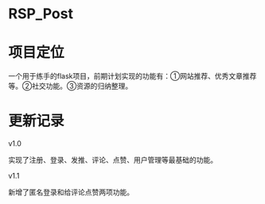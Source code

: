 # RSP_Post

# 项目定位
一个用于练手的flask项目，前期计划实现的功能有：①网站推荐、优秀文章推荐等。②社交功能。③资源的归纳整理。

# 更新记录
v1.0

实现了注册、登录、发推、评论、点赞、用户管理等最基础的功能。

v1.1

新增了匿名登录和给评论点赞两项功能。

